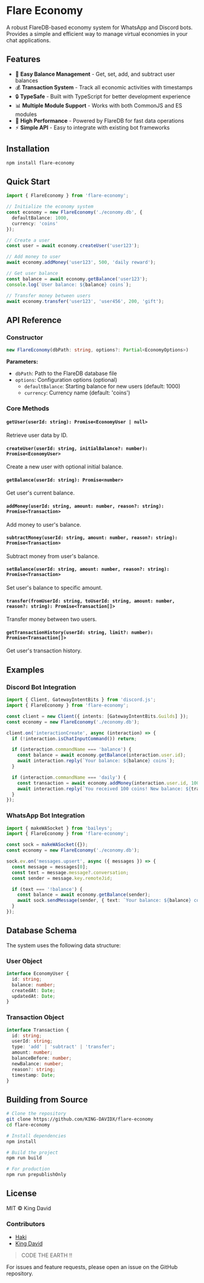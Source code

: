 # Flare Economy

A robust FlareDB-based economy system for WhatsApp and Discord bots. Provides a simple and efficient way to manage virtual economies in your chat applications.

## Features

- 🏦 **Easy Balance Management** - Get, set, add, and subtract user balances
- 💰 **Transaction System** - Track all economic activities with timestamps
- 🔒 **TypeSafe** - Built with TypeScript for better development experience
- 📊 **Multiple Module Support** - Works with both CommonJS and ES modules
- 🚀 **High Performance** - Powered by FlareDB for fast data operations
- ⚡ **Simple API** - Easy to integrate with existing bot frameworks

## Installation

```bash
npm install flare-economy
```

## Quick Start

```typescript
import { FlareEconomy } from 'flare-economy';

// Initialize the economy system
const economy = new FlareEconomy('./economy.db', {
  defaultBalance: 1000,
  currency: 'coins'
});

// Create a user
const user = await economy.createUser('user123');

// Add money to user
await economy.addMoney('user123', 500, 'daily reward');

// Get user balance
const balance = await economy.getBalance('user123');
console.log(`User balance: ${balance} coins`);

// Transfer money between users
await economy.transfer('user123', 'user456', 200, 'gift');
```

## API Reference

### Constructor

```typescript
new FlareEconomy(dbPath: string, options?: Partial<EconomyOptions>)
```

**Parameters:**
- `dbPath`: Path to the FlareDB database file
- `options`: Configuration options (optional)
  - `defaultBalance`: Starting balance for new users (default: 1000)
  - `currency`: Currency name (default: 'coins')

### Core Methods

#### `getUser(userId: string): Promise<EconomyUser | null>`
Retrieve user data by ID.

#### `createUser(userId: string, initialBalance?: number): Promise<EconomyUser>`
Create a new user with optional initial balance.

#### `getBalance(userId: string): Promise<number>`
Get user's current balance.

#### `addMoney(userId: string, amount: number, reason?: string): Promise<Transaction>`
Add money to user's balance.

#### `subtractMoney(userId: string, amount: number, reason?: string): Promise<Transaction>`
Subtract money from user's balance.

#### `setBalance(userId: string, amount: number, reason?: string): Promise<Transaction>`
Set user's balance to specific amount.

#### `transfer(fromUserId: string, toUserId: string, amount: number, reason?: string): Promise<Transaction[]>`
Transfer money between two users.

#### `getTransactionHistory(userId: string, limit?: number): Promise<Transaction[]>`
Get user's transaction history.

## Examples

### Discord Bot Integration

```typescript
import { Client, GatewayIntentBits } from 'discord.js';
import { FlareEconomy } from 'flare-economy';

const client = new Client({ intents: [GatewayIntentBits.Guilds] });
const economy = new FlareEconomy('./economy.db');

client.on('interactionCreate', async (interaction) => {
  if (!interaction.isChatInputCommand()) return;

  if (interaction.commandName === 'balance') {
    const balance = await economy.getBalance(interaction.user.id);
    await interaction.reply(`Your balance: ${balance} coins`);
  }

  if (interaction.commandName === 'daily') {
    const transaction = await economy.addMoney(interaction.user.id, 100, 'daily reward');
    await interaction.reply(`You received 100 coins! New balance: ${transaction.newBalance}`);
  }
});
```

### WhatsApp Bot Integration

```typescript
import { makeWASocket } from 'baileys';
import { FlareEconomy } from 'flare-economy';

const sock = makeWASocket({});
const economy = new FlareEconomy('./economy.db');

sock.ev.on('messages.upsert', async ({ messages }) => {
  const message = messages[0];
  const text = message.message?.conversation;
  const sender = message.key.remoteJid;

  if (text === '!balance') {
    const balance = await economy.getBalance(sender);
    await sock.sendMessage(sender, { text: `Your balance: ${balance} coins` });
  }
});
```

## Database Schema

The system uses the following data structure:

### User Object
```typescript
interface EconomyUser {
  id: string;
  balance: number;
  createdAt: Date;
  updatedAt: Date;
}
```

### Transaction Object
```typescript
interface Transaction {
  id: string;
  userId: string;
  type: 'add' | 'subtract' | 'transfer';
  amount: number;
  balanceBefore: number;
  newBalance: number;
  reason?: string;
  timestamp: Date;
}
```

## Building from Source

```bash
# Clone the repository
git clone https://github.com/KING-DAVIDX/flare-economy
cd flare-economy

# Install dependencies
npm install

# Build the project
npm run build

# For production
npm run prepublishOnly
```

## License

MIT © King David

### Contributors
- [Haki](https://github.com/hakisolos)
- [King David](https://github.com/KING-DAVIDX)

> CODE THE EARTH !!

For issues and feature requests, please open an issue on the GitHub repository.

